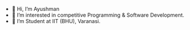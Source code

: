 - 👋 Hi, I’m Ayushman 
- 👀 I’m interested in competitive Programming & Software Development.
- 🌱 I’m Student at IIT (BHU), Varanasi.

<!---
ayushman2046/ayushman2046 is a ✨ special ✨ repository because its `README.md` (this file) appears on your GitHub profile.
You can click the Preview link to take a look at your changes.
--->
